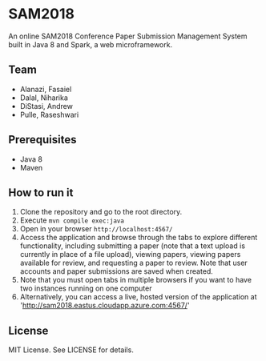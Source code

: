 # SAM2018

An online SAM2018 Conference Paper Submission Management System built in Java 8 and Spark, a web microframework.

## Team

- Alanazi, Fasaiel
- Dalal, Niharika
- DiStasi, Andrew
- Pulle, Raseshwari



## Prerequisites

- Java 8
- Maven

## How to run it

1. Clone the repository and go to the root directory.
2. Execute `mvn compile exec:java`
3. Open in your browser `http://localhost:4567/`
4. Access the application and browse through the tabs to explore different functionality, including submitting a paper (note that a text upload is currently in place of a file upload), viewing papers, viewing papers available for review, and requesting a paper to review.  Note that user accounts and paper submissions are saved when created.
5. Note that you must open tabs in multiple browsers if you want to have two instances running on one computer
6. Alternatively, you can access a live, hosted version of the application at 'http://sam2018.eastus.cloudapp.azure.com:4567/'

## License
MIT License.
See LICENSE for details.
